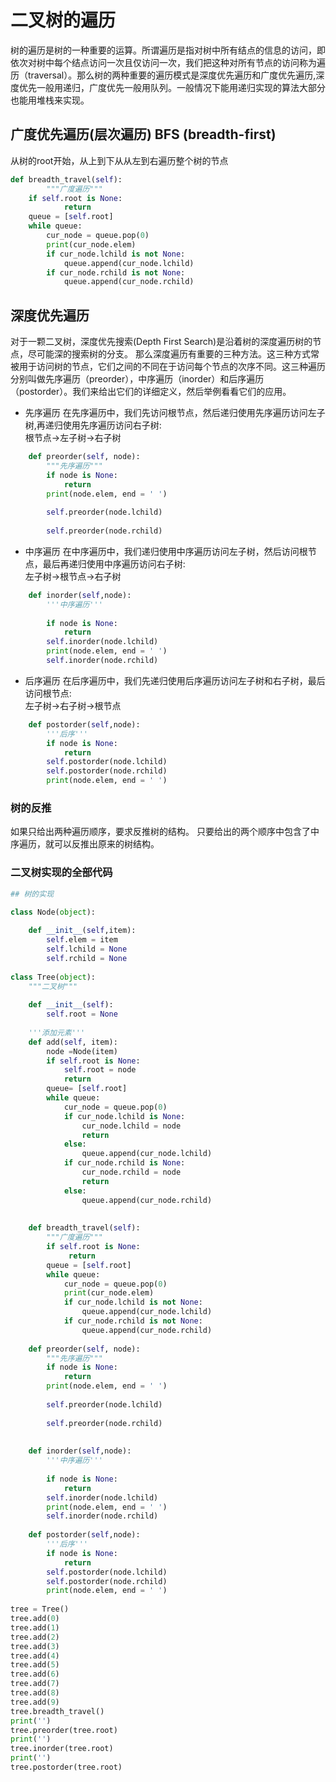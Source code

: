 
# 二叉树的遍历

树的遍历是树的一种重要的运算。所谓遍历是指对树中所有结点的信息的访问，即依次对树中每个结点访问一次且仅访问一次，我们把这种对所有节点的访问称为遍历（traversal）。那么树的两种重要的遍历模式是深度优先遍历和广度优先遍历,深度优先一般用递归，广度优先一般用队列。一般情况下能用递归实现的算法大部分也能用堆栈来实现。




## 广度优先遍历(层次遍历) BFS (breadth-first) 
从树的root开始，从上到下从从左到右遍历整个树的节点
```python
def breadth_travel(self):
        """广度遍历"""
    if self.root is None:
            return
    queue = [self.root]
    while queue:
        cur_node = queue.pop(0)
        print(cur_node.elem)
        if cur_node.lchild is not None:
            queue.append(cur_node.lchild)
        if cur_node.rchild is not None:
            queue.append(cur_node.rchild)

```



## 深度优先遍历


对于一颗二叉树，深度优先搜索(Depth First Search)是沿着树的深度遍历树的节点，尽可能深的搜索树的分支。
那么深度遍历有重要的三种方法。这三种方式常被用于访问树的节点，它们之间的不同在于访问每个节点的次序不同。这三种遍历分别叫做先序遍历（preorder），中序遍历（inorder）和后序遍历（postorder）。我们来给出它们的详细定义，然后举例看看它们的应用。

* 先序遍历 在先序遍历中，我们先访问根节点，然后递归使用先序遍历访问左子树,再递归使用先序遍历访问右子树:</br>根节点->左子树->右子树
```python
    def preorder(self, node):
        """先序遍历"""
        if node is None:
            return
        print(node.elem, end = ' ')
        
        self.preorder(node.lchild)
        
        self.preorder(node.rchild)
```
* 中序遍历 在中序遍历中，我们递归使用中序遍历访问左子树，然后访问根节点，最后再递归使用中序遍历访问右子树:</br>左子树->根节点->右子树
```python
    def inorder(self,node):
        '''中序遍历'''
        
        if node is None:
            return        
        self.inorder(node.lchild)
        print(node.elem, end = ' ')
        self.inorder(node.rchild) 
```
* 后序遍历 在后序遍历中，我们先递归使用后序遍历访问左子树和右子树，最后访问根节点:</br>左子树->右子树->根节点
```python
    def postorder(self,node):
        '''后序'''
        if node is None:
            return
        self.postorder(node.lchild)
        self.postorder(node.rchild)
        print(node.elem, end = ' ')
```


### 树的反推
如果只给出两种遍历顺序，要求反推树的结构。
只要给出的两个顺序中包含了中序遍历，就可以反推出原来的树结构。

### 二叉树实现的全部代码

```python
## 树的实现

class Node(object):
    
    def __init__(self,item):
        self.elem = item
        self.lchild = None
        self.rchild = None
        
class Tree(object):
    """二叉树"""
    
    def __init__(self):
        self.root = None
    
    '''添加元素'''
    def add(self, item):
        node =Node(item)
        if self.root is None:
            self.root = node
            return
        queue= [self.root]
        while queue:
            cur_node = queue.pop(0)
            if cur_node.lchild is None:
                cur_node.lchild = node
                return
            else:
                queue.append(cur_node.lchild)
            if cur_node.rchild is None:
                cur_node.rchild = node
                return
            else:
                queue.append(cur_node.rchild)
                
        
    def breadth_travel(self):
        """广度遍历"""
        if self.root is None:
             return
        queue = [self.root]
        while queue:
            cur_node = queue.pop(0)
            print(cur_node.elem)
            if cur_node.lchild is not None:
                queue.append(cur_node.lchild)
            if cur_node.rchild is not None:
                queue.append(cur_node.rchild)
                
    def preorder(self, node):
        """先序遍历"""
        if node is None:
            return
        print(node.elem, end = ' ')
        
        self.preorder(node.lchild)
        
        self.preorder(node.rchild)
        
        
    def inorder(self,node):
        '''中序遍历'''
        
        if node is None:
            return        
        self.inorder(node.lchild)
        print(node.elem, end = ' ')
        self.inorder(node.rchild)        
            
    def postorder(self,node):
        '''后序'''
        if node is None:
            return
        self.postorder(node.lchild)
        self.postorder(node.rchild)
        print(node.elem, end = ' ')
    
tree = Tree()
tree.add(0)
tree.add(1)
tree.add(2)
tree.add(3)
tree.add(4)
tree.add(5)
tree.add(6)
tree.add(7)
tree.add(8)
tree.add(9)
tree.breadth_travel()
print('')
tree.preorder(tree.root)
print('')
tree.inorder(tree.root)
print('')
tree.postorder(tree.root)

```
